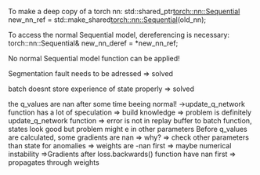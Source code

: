 To make a deep copy of a torch nn:
  std::shared_ptr<torch::nn::Sequential> new_nn_ref = std::make_shared<torch::nn::Sequential>(old_nn);

To access the normal Sequential model, dereferencing is necessary:
 torch::nn::Sequential& new_nn_deref = *new_nn_ref;

No normal Sequential model function can be applied!


Segmentation fault needs to be adressed => solved

batch doesnt store experience of state properly => solved

the q_values are nan after some time beeing normal!
->update_q_network function has a lot of speculation => build knowledge => problem is definitely update_q_network function
=> error is not in replay buffer to batch function, states look good but problem might e in other parameters
Before q_values are calculated, some gradients are nan => why? => check other parameters than state for anomalies
=> weights are -nan first => maybe numerical instability
=>Gradients after loss.backwards() function have nan first => propagates through weights